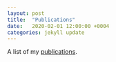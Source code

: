 ```yaml
---
layout: post
title:  "Publications"
date:   2020-02-01 12:00:00 +0004
categories: jekyll update
---
```


A list of my [publications](http://inspirehep.net/search?p=exactauthor%3AH.Bantilan.2&sf=earliestdate).

